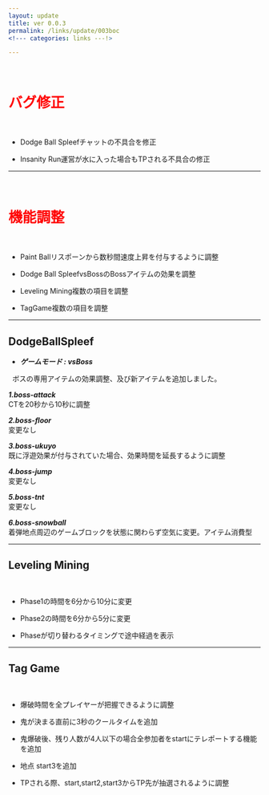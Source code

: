 ```yaml
---
layout: update
title: ver 0.0.3
permalink: /links/update/003boc
<!--- categories: links ---!>

---
```

<br>
<h1 id="1"><font color="red">バグ修正</font></h1><br>

+ <span class="green-badge">Dodge Ball Spleef</span>チャットの不具合を修正

+ <span class="blue-badge">Insanity Run</span>運営が水に入った場合もTPされる不具合の修正


-----------------------------------------------------------

<br>
<h1 id="1"><font color="red">機能調整</font></h1><br>

+ <span class="blue-badge">Paint Ball</span>リスポーンから数秒間速度上昇を付与するように調整

+ <span class="green-badge">Dodge Ball Spleef</span>vsBossのBossアイテムの効果を調整

+ <span class="yellow-badge">Leveling Mining</span>複数の項目を調整 

+ <span class="red-badge">TagGame</span>複数の項目を調整 



-----------------------------------------------------------
## DodgeBallSpleef  

+ ***ゲームモード : vsBoss***

  
ボスの専用アイテムの効果調整、及び新アイテムを追加しました。

***1.boss-attack***<br>
CTを20秒から10秒に調整<br>

***2.boss-floor***<br>
変更なし<br>

***3.boss-ukuyo***<br>
既に浮遊効果が付与されていた場合、効果時間を延長するように調整<br>

***4.boss-jump***<br>
変更なし<br>

***5.boss-tnt***<br>
変更なし<br>

***6.boss-snowball***<br>
着弾地点周辺のゲームブロックを状態に関わらず空気に変更。アイテム消費型<br>


-----------------------------------------------------------
## Leveling Mining  
  
+ Phase1の時間を6分から10分に変更  

+ Phase2の時間を6分から5分に変更  

+ Phaseが切り替わるタイミングで途中経過を表示  



-----------------------------------------------------------
## Tag Game
  
+ 爆破時間を全プレイヤーが把握できるように調整  

+ 鬼が決まる直前に3秒のクールタイムを追加  

+ 鬼爆破後、残り人数が4人以下の場合全参加者をstartにテレポートする機能を追加  

+ 地点 start3を追加  

+ TPされる際、start,start2,start3からTP先が抽選されるように調整












